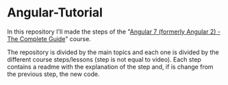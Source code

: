 # Angular-Tutorial
In this repository I'll made the steps of the "[Angular 7 (formerly Angular 2) - The Complete Guide](https://www.udemy.com/the-complete-guide-to-angular-2/)" course.

The repository is divided by the main topics and each one is divided by the different course steps/lessons (step is not equal to video). Each step contains a readme with the explanation of the step and, if is change from the previous step, the new code.
